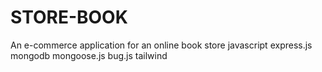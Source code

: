 # STORE-BOOK
An e-commerce application for an online book store  javascript express.js mongodb mongoose.js bug.js tailwind
